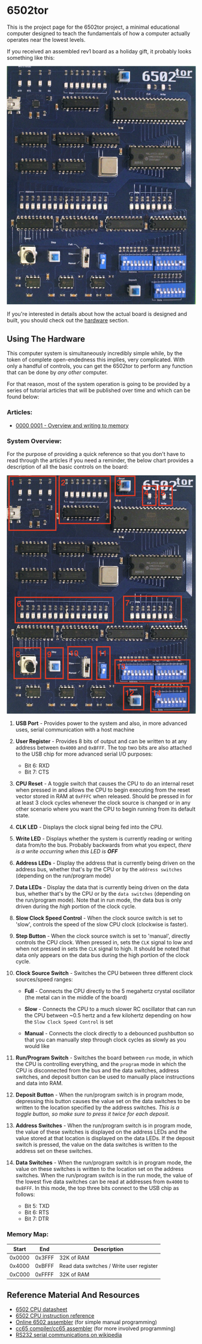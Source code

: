 # 6502tor

This is the project page for the 6502tor project, a minimal educational computer designed to teach the fundamentals of how a computer actually operates near the lowest levels.

If you received an assembled rev1 board as a holiday gift, it probably looks something like this:

![image](articles/images/board.png)

If you're interested in details about how the actual board is designed and built, you should check out the [hardware](hardware/README.md) section.

## Using The Hardware

This computer system is simultaneously incredibly simple while, by the token of complete open-endedness this implies, very complicated. With only a handful of controls, you can get the 6502tor to perform any function that can be done by *any other* computer.

For that reason, most of the system operation is going to be provided by a series of tutorial articles that will be published over time and which can be found below:

### Articles:
 - [0000 0001 - Overview and writing to memory](https://youtu.be/rqbeiZjz4c4)

### System Overview:

For the purpose of providing a quick reference so that you don't have to read through the articles if you need a reminder, the below chart provides a description of all the basic controls on the board:

![image](articles/images/labeled_board.png)

1. **USB Port** - Provides power to the system and also, in more advanced uses, serial communication with a host machine

2. **User Register** - Provides 8 bits of output and can be written to at any address between `0x4000` and `0xBFFF`. The top two bits are also attached to the USB chip for more advanced serial I/O purposes:
   - Bit 6: RXD
   - Bit 7: CTS

3. **CPU Reset** - A toggle switch that causes the CPU to do an internal reset when pressed in and allows the CPU to begin executing from the reset vector stored in RAM at `0xFFFC` when released. 
Should be pressed in for at least 3 clock cycles whenever the clock source is changed or in any other scenario where you want the CPU to begin running from its default state.

4. **CLK LED** - Displays the clock signal being fed into the CPU.

5. **Write LED** - Displays whether the system is currently reading or writing data from/to the bus. Probably backwards from what you expect, *there is a write occurring when this LED is **OFF***

6. **Address LEDs** - Display the address that is currently being driven on the address bus, whether that's by the CPU or by the `address switches` (depending on the run/program mode)

7. **Data LEDs** - Display the data that is currently being driven on the data bus, whether that's by the CPU or by the `data switches` (depending on the run/program mode). Note that in run mode, the data bus is only driven during the *high* portion of the clock cycle.

8. **Slow Clock Speed Control** - When the clock source switch is set to 'slow', controls the speed of the slow CPU clock (clockwise is faster).

9. **Step Button** - When the clock source switch is set to 'manual', directly controls the CPU clock. When pressed in, sets the `CLK` signal to low and when not pressed in sets the `CLK` signal to high.
It should be noted that data only appears on the data bus during the high portion of the clock cycle.

10. **Clock Source Switch** - Switches the CPU between three different clock sources/speed ranges:

     - **Full** - Connects the CPU directly to the 5 megahertz crystal oscillator (the metal can in the middle of the board)

     - **Slow** - Connects the CPU to a much slower RC oscillator that can run the CPU between ~0.5 hertz and a few kilohertz depending on how the `Slow Clock Speed Control` is set

     - **Manual** - Connects the clock directly to a debounced pushbutton so that you can manually step through clock cycles as slowly as you would like

11. **Run/Program Switch** - Switches the board between `run` mode, in which the CPU is controlling everything, and the `program` mode in which the CPU is disconnected from the bus and the data switches, address switches, and deposit button can be used to manually place instructions and data into RAM.

12. **Deposit Button** - When the run/program switch is in program mode, depressing this button causes the value set on the data switches to be written to the location specified by the address switches. *This is a toggle button, so make sure to press it twice for each deposit*.

13. **Address Switches** - When the run/program switch is in program mode, the value of these switches is displayed on the address LEDs and the value stored at that location is displayed on the data LEDs. If the deposit switch is pressed, the value on the data switches is written to the address set on these switches.

14. **Data Switches** - When the run/program switch is in program mode, the value on these switches is written to the location set on the address switches. When the run/program switch is in the run mode, the value of the lowest five data switches can be read at addresses from `0x4000` to `0x8FFF`. In this mode, the top three bits connect to the USB chip as follows:

    - Bit 5: TXD
    - Bit 6: RTS
    - Bit 7: DTR 

### Memory Map:
| **Start** | **End** | **Description**                          |
|-----------|---------|------------------------------------------|
| 0x0000    | 0x3FFF  | 32K of RAM                               |
| 0x4000    | 0xBFFF  | Read data switches / Write user register |
| 0xC000    | 0xFFFF  | 32K of RAM                               |

## Reference Material And Resources
 - [6502 CPU datasheet](https://www.westerndesigncenter.com/wdc/documentation/w65c02s.pdf)
 - [6502 CPU instruction reference](https://www.masswerk.at/6502/6502_instruction_set.html)
 - [Online 6502 assembler](https://www.masswerk.at/6502/assembler.html) (for simple manual programming)
 - [cc65 compiler/cc65 assembler](https://github.com/cc65/cc65) (for more involved programming)
 - [RS232 serial communications on wikipedia](https://en.wikipedia.org/wiki/RS-232#Physical_interface)

